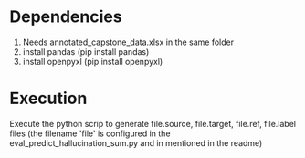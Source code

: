 # Dependencies

  1. Needs annotated_capstone_data.xlsx in the same folder
  2. install pandas (pip install pandas)
  3. install openpyxl (pip install openpyxl)


# Execution

Execute the python scrip to generate file.source, file.target, file.ref, file.label files (the filename 'file' is configured in the eval_predict_hallucination_sum.py and in mentioned in the readme)
